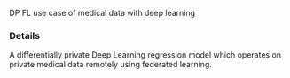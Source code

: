 DP FL use case of medical data with deep learning

### Details
A differentially private Deep Learning regression model which operates on private medical data remotely using federated learning.
